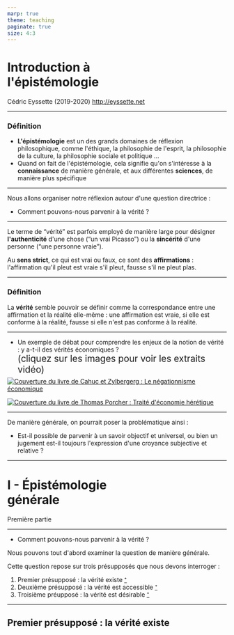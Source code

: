 ```yaml
---
marp: true
theme: teaching
paginate: true
size: 4:3
---
```


<!-- _class: titre -->
# Introduction à<br> l'épistémologie <!-- fit -->
Cédric Eyssette (2019-2020)
http://eyssette.net


---
<!-- _class: definition fpp-->
### Définition
 
- **L'épistémologie** est un des grands domaines de réflexion philosophique, comme l'éthique, la philosophie de l'esprit, la philosophie de la culture, la philosophie sociale et politique …
- Quand on fait de l'épistémologie, cela signifie qu'on s'intéresse à la **connaissance** de manière générale, et aux différentes **sciences**, de manière plus spécifique

---
<!-- _class:  -->
Nous allons organiser notre réflexion autour d'une question directrice : 

- Comment pouvons-nous parvenir à la vérité ?


---
<!-- _class: fppppppp -->
Le terme de “vérité” est parfois employé de manière large pour désigner **l'authenticité** d'une chose (“un vrai Picasso”) ou la **sincérité** d'une personne (“une personne vraie”).

Au **sens strict**, ce qui est vrai ou faux, ce sont des **affirmations** : l'affirmation qu'il pleut est vraie s'il pleut, fausse s'il ne pleut plas.

---
<!-- _class: definition fpppppp -->
### Définition

La **vérité** semble pouvoir se définir comme la correspondance entre une affirmation et la réalité elle-même :  une affirmation est vraie, si elle est conforme à la réalité, fausse si elle n'est pas conforme à la réalité.


---
<!-- _class: i2t0 fmmm contain rapprocher -->
- Un exemple de débat pour comprendre les enjeux de la notion de vérité : y a-t-il des vérités économiques ?
<span style="font-size:1.3rem; display:block; margin-bottom:-8px!important;">(cliquez sur les images pour voir les extraits vidéo)</span>

[![Couverture du livre de Cahuc et Zylbergerg : Le négationnisme économique](https://i.ibb.co/nfF1MnP/negationnisme-economique-r.png)](https://drive.google.com/file/d/1FIOA7onFmeCPf5Jucau1RYsOP1CC3ZQF/view?usp=sharing)

[![Couverture du livre de Thomas Porcher : Traité d'économie hérétique](https://i.ibb.co/k3YbGWp/traite-economie-heretique-r.jpg)]()

---
<!-- _class:  fpppppppppp -->
De manière générale, on pourrait poser la problématique ainsi : 

- Est-il possible de parvenir à un savoir objectif et universel, ou bien un jugement est-il toujours l'expression d'une croyance subjective et relative ?

---
<!-- _class: partie -->
# I - Épistémologie<br> générale <!-- fit -->
Première partie

---
<!-- _class: fppp -->

- Comment pouvons-nous parvenir à la vérité ?

Nous pouvons tout d'abord examiner la question de manière générale.

Cette question repose sur trois présupposés que nous devons interroger : 
1. Premier présupposé : la vérité existe [⁺](URL "Cela n'aurait pas de sens de chercher à obtenir quelque chose qui n'existe pas : si on se pose la question de savoir comment parvenir à la vérité, on présuppose donc qu'elle existe")
2. Deuxième présupposé : la vérité est accessible [⁺](URL "Si on se demande comment on peut parvenir à la vérité, c'est qu'on présuppose qu'il est possible de l'obtenir")
3. Troisième préupposé : la vérité est désirable [⁺](URL "Si la vérité n'était pas désirable, on ne chercherait pas à savoir comment parvenir à la vérité")

---
<!-- _class: souspartie -->
## Premier présupposé : la vérité existe